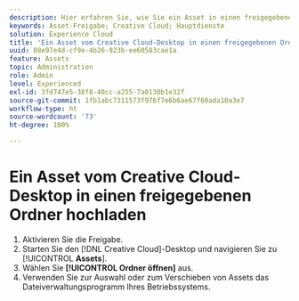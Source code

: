 ```yaml
---
description: Hier erfahren Sie, wie Sie ein Asset in einen freigegebenen Ordner vom Creative Cloud-Desktop in Experience Cloud hochladen.
keywords: Asset-Freigabe; Creative Cloud; Hauptdienste
solution: Experience Cloud
title: 'Ein Asset vom Creative Cloud-Desktop in einen freigegebenen Ordner hochladen '
uuid: 88e97e4d-cf9e-4b26-923b-ee60583cae1a
feature: Assets
topic: Administration
role: Admin
level: Experienced
exl-id: 3fd747e5-38f8-40cc-a255-7a0130b1e32f
source-git-commit: 1fb1abc7311573f976f7e6b6ae67f60ada10a3e7
workflow-type: ht
source-wordcount: '73'
ht-degree: 100%

---
```


# Ein Asset vom Creative Cloud-Desktop in einen freigegebenen Ordner hochladen

1. Aktivieren Sie die Freigabe.
1. Starten Sie den [!DNL Creative Cloud]-Desktop und navigieren Sie zu [!UICONTROL **Assets**].
1. Wählen Sie **[!UICONTROL Ordner öffnen]** aus.
1. Verwenden Sie zur Auswahl oder zum Verschieben von Assets das Dateiverwaltungsprogramm Ihres Betriebssystems.
